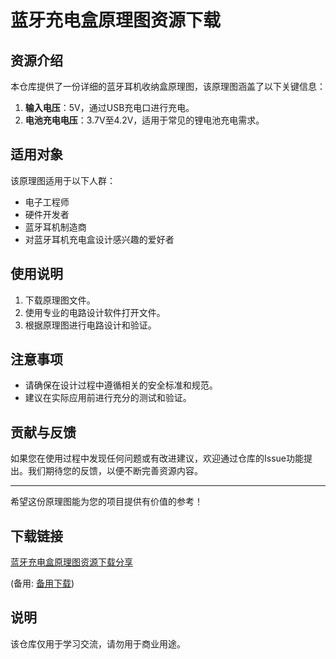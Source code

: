 # 蓝牙充电盒原理图资源下载

## 资源介绍

本仓库提供了一份详细的蓝牙耳机收纳盒原理图，该原理图涵盖了以下关键信息：

1. **输入电压**：5V，通过USB充电口进行充电。
2. **电池充电电压**：3.7V至4.2V，适用于常见的锂电池充电需求。

## 适用对象

该原理图适用于以下人群：

- 电子工程师
- 硬件开发者
- 蓝牙耳机制造商
- 对蓝牙耳机充电盒设计感兴趣的爱好者

## 使用说明

1. 下载原理图文件。
2. 使用专业的电路设计软件打开文件。
3. 根据原理图进行电路设计和验证。

## 注意事项

- 请确保在设计过程中遵循相关的安全标准和规范。
- 建议在实际应用前进行充分的测试和验证。

## 贡献与反馈

如果您在使用过程中发现任何问题或有改进建议，欢迎通过仓库的Issue功能提出。我们期待您的反馈，以便不断完善资源内容。

---

希望这份原理图能为您的项目提供有价值的参考！

## 下载链接
[蓝牙充电盒原理图资源下载分享](https://pan.quark.cn/s/fe8a2f4e2124) 

(备用: [备用下载](https://pan.baidu.com/s/1rCapg-03r9sHswH-qfdLQQ?pwd=1234))

## 说明

该仓库仅用于学习交流，请勿用于商业用途。
